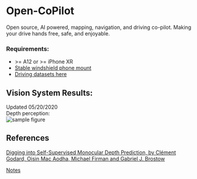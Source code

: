 # Open-CoPilot
Open source, AI powered, mapping, navigation, and driving co-pilot. Making your drive hands free, safe, and enjoyable.

### Requirements:
* \>= A12 or \>= iPhone XR
* [Stable windshield phone mount](https://www.amazon.com/gp/product/B076B27WP6/ref=ppx_yo_dt_b_asin_title_o02_s00?ie=UTF8&psc=1)
* [Driving datasets here](https://drive.google.com/drive/folders/11yfNjvbjhFcDX8XGV5KuQgLBxKy40J9Y?usp=sharing)

## Vision System Results:
Updated 05/20/2020<br/>
Depth perception:<br/>
![sample figure](https://github.com/blakete/Open-CoPilot/blob/master/initial-results.gif)

## References
[Digging into Self-Supervised Monocular Depth Prediction, by Clément Godard, Oisin Mac Aodha, Michael Firman and Gabriel J. Brostow](https://github.com/nianticlabs/monodepth2)

[Notes](https://docs.google.com/document/d/1BoW7_TKAKsI0n-vwv7Fziyctg6jCQ8d4w3IcRLpaUX8/edit?usp=sharing)


